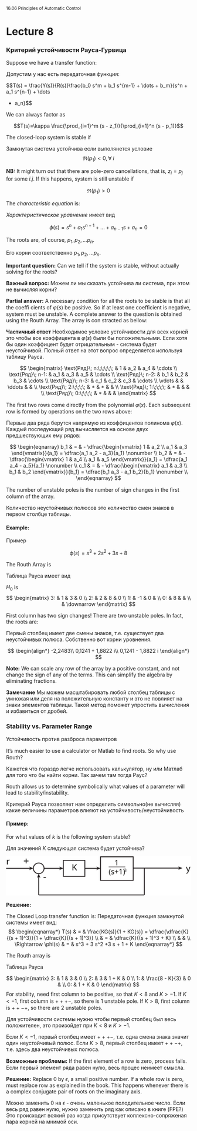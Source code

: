 ﻿<small>16.06 Principles of Automatic Control</small>

# Lecture 8

### Критерий устойчивости Рауса-Гурвица

Suppose we have a transfer function:

Допустим у нас есть передаточная функция:

$$T(s) = \frac{Y(s)}{R(s)}\frac{b_0 s^m + b_1 s^{m-1} + \dots + b_m}{s^n + a_1 s^{n-1} + \dots
+ a_n}$$

We can always factor as

$$T(s)=\kappa \frac{\prod_{i=1}^m (s - z_1)}{\prod_{i=1}^n (s - p_1)}$$

The closed-loop system is stable if

Замкнутая система устойчива если выполянется условие
$$\mathfrak{R}(p_1) < 0, \forall\; i $$

**NB:** It might turn out that there are pole-zero cancellations, that is, $z_i = p_j$ for some $i.j$. If this happens, system is still unstable if

$$\mathfrak{R}(p_1) > 0$$

The _characteristic equation_ is:

_Характеристическое уравнение_ имеет вид

$$\phi(s) = s^n + a_1 s^{n-1} + \dots + a_{n-1} s + a_n =0$$

The roots are, of course, $p_1, p_2,\dots p_n$.

Его корни соответственно $p_1, p_2,\dots p_n$.

**Important question:** Can we tell if the system is stable, without actually solving for the roots?

**Важный вопрос:** Можем ли мы сказать устойчива ли система, при этом не вычисляя корни?

**Partial answer:** A necessary condition for all the roots to be stable is that all the coeﬃ­ cients of $\varphi(s)$ be positive. So if at least one coeﬃcient is negative, system must be unstable.
A complete answer to the question is obtained using the Routh Array.  The array is con­ stracted as bellow:

**Частичный ответ** Необходимое условие устойчивости для всех корней это чтобы все коэффицента в $\varphi(s)$ были бы положительными. Если хотя бы один коэффицент будет отрицательным - система будет неустойчивой. Полный ответ на этот вопрос определяется используя таблицу Рауса.

$$
\begin{matrix} \text{Ряд}\; n:\;\;\;\;\; & 1 & a_2 & a_4 & \cdots
       \\ \text{Ряд}\; n-1: & a_1 & a_3 & a_5 & \cdots
       \\ \text{Ряд}\; n-2: & b_1 & b_2 & b_3 & \cdots
       \\ \text{Ряд}\; n-3: & c_1 & c_2 & c_3 & \cdots
       \\ \vdots   &  &   \ddots &  &
       \\ \text{Ряд}\; 2:\;\;\;\;   & *   & *      &  &
       \\ \text{Ряд}\; 1:\;\;\;\;   & * & & &
       \\ \text{Ряд}\; 0:\;\;\;\;   & * & & &
 \end{matrix}
$$

The ﬁrst two rows come directly from the polynomial $\varphi(x)$. Each subsequent row is formed by operations on the two rows above:

Первые два ряда берутся напрямую из коэффицентов полинома $\varphi(x)$. Каждый последующий ряд вычисляется на основе двух предшествующих ему рядов:

$$
\begin{eqnarray}
    b_1 & = & - \dfrac{\begin{vmatrix}
	1 & a_2 \\
	a_1 & a_3
    \end{vmatrix}}{a_1} = \dfrac{a_1 a_2 - a_3}{a_1} \nonumber \\
    b_2  & = & - \dfrac{\begin{vmatrix}
	1 & a_4 \\
	a_1 & a_5
    \end{vmatrix}}{a_1} = \dfrac{a_1 a_4 - a_5}{a_1} \nonumber \\
    c_1 & = & - \dfrac{\begin{vmatrix}
	a_1 & a_3 \\
	b_1 & b_2
    \end{vmatrix}}{b_1} = \dfrac{b_1 a_3 - a_1 b_2}{b_1} \nonumber \\
\end{eqnarray}
$$

The number of unstable poles is the number of sign changes in the ﬁrst column of the array.

Количество неустойчивых полюсов это количество смен знаков в первом столбце таблицы.

#### Example:
Пример

$$\phi(s) = s^3 + 2 s^2 + 3 s + 8$$

The Routh Array is

Таблица Рауса имеет вид

$H_0$ is
$$
\begin{matrix} 3: & 1 & 3 & 0
            \\ 2: & 2 & 8 & 0
            \\ 1: & -1 & 0 &
            \\ 0: & 8 & &
            \\ & \downarrow
\end{matrix}
$$

First column has two sign changes!
There are two unstable poles. In fact, the roots are:

Первый столбец имеет две смены знаков, т.е. существует два неустойчивых полюса. Собственно вот корни уровнения.

$$
\begin{align*}
    -2,2483\\
0,1241 + 1,8822 i\\
0,1241 - 1,8822 i
\end{align*}
$$

**Note:** We can scale any row of the array by a positive constant, and not change the sign of any of the terms. This can simplify the algebra by eliminating fractions.

**Замечание** Мы можем масштабировать любой столбец таблицы с умножая или деля на положительную константу и это не повлияет на знаки элементов таблицы. Такой метод поможет упростить вычисления и избавиться от дробей.

### Stability vs. Parameter Range

Устойчивость против разброса параметров

It’s much easier to use a calculator or Matlab to ﬁnd roots. So why use Routh?

Кажется что гораздо легче использовать калькулятор, ну или Матлаб для того что бы найти корни. Так зачем там тогда Раус?

Routh allows us to determine symbolically what values of a parameter will lead to stability/instability.

Критерий Рауса позволяет нам определить символьно(не вычисляя) какие величины параметров влияют на устойчивость/неустойчивость

#### Пример:

For what values of $k$ is the following system stable?

Для значений $K$ следующая система будет устойчива?

![пример системы управления](images/8/control-system.svg)

**Решение:**

The Closed Loop transfer function is:
Передаточная функция замкнутой системы имеет вид:
$$
\begin{eqnarray*}
T(s) & = & \frac{KG(s)}{1 + KG(s)} = \dfrac{\dfrac{K}{(s + 1)^3}}{1 + \dfrac{K}{(s + 1)^3}} \\
& = & \dfrac{K}{(s + 1)^3 + K} \\
& & \\
\Rightarrow \phi(s) & = & s^3 + 3 s^2 +3 s + 1 + K
\end{eqnarray*}
$$

The Routh array is

Таблица Рауса

$$
\begin{matrix} 3: & 1 & 3 & 0
            \\ 2: & 3 & 1 + K & 0
            \\ 1: & \frac{8 - K}{3} & 0 &
            \\ 0: & 1 + K & 0
\end{matrix}
$$
For stability, need ﬁrst column to be positive, so that $K < 8$ and $K > -1$.
If $K < -1$, ﬁrst column is $+ + + -$, so there is $1$ unstable pole.
If $K > 8$, ﬁrst column is $+ + - +$, so there are $2$ unstable poles.

Для устойчивости системы нужно чтобы первый столбец был весь положителен, это произойдет при $K < 8$ и $K > -1$.

Если $K < -1$, первый столбец имеет $+ + + -$, т.е. одна смена знака значит один неустойчивый полюс. Если $K > 8$, первый столбец имеет $+ + - +$, т.е. здесь два неустойчивых полюса.

**Возможные проблемы:**
If the ﬁrst element of a row is zero, process fails.
Если первый элемент ряда равен нулю, весь процес неимеет смысла.

**Решение:** Replace $0$ by $\epsilon$, a small positive number.
If a whole row is zero, must replace row as explained in the book. This happens whenever there is a complex conjugate pair of roots on the imaginary axis.

Можно заменить $0$ на $\epsilon$ - очень маленькое полодительное число. Если весь ряд равен нулю, нужно заменить ряд как описано в книге (FPE?) Это происходит всякий раз когда присутствует коплексно-сопряженая пара корней на мнимой оси.
